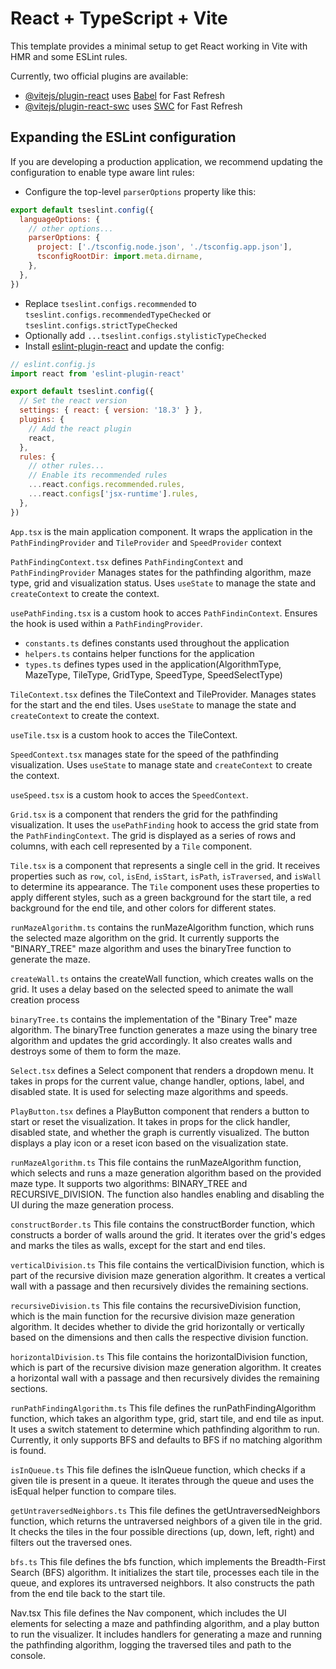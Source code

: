 # React + TypeScript + Vite

This template provides a minimal setup to get React working in Vite with HMR and some ESLint rules.

Currently, two official plugins are available:

- [@vitejs/plugin-react](https://github.com/vitejs/vite-plugin-react/blob/main/packages/plugin-react/README.md) uses [Babel](https://babeljs.io/) for Fast Refresh
- [@vitejs/plugin-react-swc](https://github.com/vitejs/vite-plugin-react-swc) uses [SWC](https://swc.rs/) for Fast Refresh

## Expanding the ESLint configuration

If you are developing a production application, we recommend updating the configuration to enable type aware lint rules:

- Configure the top-level `parserOptions` property like this:

```js
export default tseslint.config({
  languageOptions: {
    // other options...
    parserOptions: {
      project: ['./tsconfig.node.json', './tsconfig.app.json'],
      tsconfigRootDir: import.meta.dirname,
    },
  },
})
```

- Replace `tseslint.configs.recommended` to `tseslint.configs.recommendedTypeChecked` or `tseslint.configs.strictTypeChecked`
- Optionally add `...tseslint.configs.stylisticTypeChecked`
- Install [eslint-plugin-react](https://github.com/jsx-eslint/eslint-plugin-react) and update the config:

```js
// eslint.config.js
import react from 'eslint-plugin-react'

export default tseslint.config({
  // Set the react version
  settings: { react: { version: '18.3' } },
  plugins: {
    // Add the react plugin
    react,
  },
  rules: {
    // other rules...
    // Enable its recommended rules
    ...react.configs.recommended.rules,
    ...react.configs['jsx-runtime'].rules,
  },
})
```
`App.tsx` is the main application component.
It wraps the application in the `PathFindingProvider` and `TileProvider` and `SpeedProvider` context

`PathFindingContext.tsx` defines `PathFindingContext` and `PathFindingProvider`
Manages states for the pathfinding algorithm, maze type, grid and visualization status.
Uses `useState` to manage the state and `createContext` to create the context.

`usePathFinding.tsx` is a custom hook to acces `PathFindinContext`.
Ensures the hook is used within a `PathFindingProvider`.

- `constants.ts` defines constants used throughout the application
- `helpers.ts` contains helper functions for the application
- `types.ts` defines types used in the application(AlgorithmType, MazeType, TileType, GridType, SpeedType, SpeedSelectType)

`TileContext.tsx` defines the TileContext and TileProvider.
Manages states for the start and the end tiles.
Uses `useState` to manage the state and `createContext` to create the context.

`useTile.tsx` is a custom hook to acces the TileContext.

`SpeedContext.tsx` manages state for the speed of the pathfinding visualization.
Uses `useState` to manage state and `createContext` to create the context.

`useSpeed.tsx` is a custom hook to acces the `SpeedContext`.

`Grid.tsx` is a component that renders the grid for the pathfinding visualization.
It uses the `usePathFinding` hook to access the grid state from the `PathFindingContext`.
The grid is displayed as a series of rows and columns, with each cell represented by a `Tile` component.

`Tile.tsx` is a component that represents a single cell in the grid.
It receives properties such as `row`, `col`, `isEnd`, `isStart`, `isPath`, `isTraversed`, and `isWall` to determine its appearance.
The `Tile` component uses these properties to apply different styles, such as a green background for the start tile, a red background for the end tile, and other colors for different states.

`runMazeAlgorithm.ts` contains the runMazeAlgorithm function, which runs the selected maze algorithm on the grid. It currently supports the "BINARY_TREE" maze algorithm and uses the binaryTree function to generate the maze.

`createWall.ts` ontains the createWall function, which creates walls on the grid. It uses a delay based on the selected speed to animate the wall creation process

`binaryTree.ts` contains the implementation of the "Binary Tree" maze algorithm. The binaryTree function generates a maze using the binary tree algorithm and updates the grid accordingly. It also creates walls and destroys some of them to form the maze.

`Select.tsx` defines a Select component that renders a dropdown menu. It takes in props for the current value, change handler, options, label, and disabled state. It is used for selecting maze algorithms and speeds.

`PlayButton.tsx` defines a PlayButton component that renders a button to start or reset the visualization. It takes in props for the click handler, disabled state, and whether the graph is currently visualized. The button displays a play icon or a reset icon based on the visualization state.

`runMazeAlgorithm.ts`
This file contains the runMazeAlgorithm function, which selects and runs a maze generation algorithm based on the provided maze type. It supports two algorithms: BINARY_TREE and RECURSIVE_DIVISION. The function also handles enabling and disabling the UI during the maze generation process.

`constructBorder.ts`
This file contains the constructBorder function, which constructs a border of walls around the grid. It iterates over the grid's edges and marks the tiles as walls, except for the start and end tiles.

`verticalDivision.ts`
This file contains the verticalDivision function, which is part of the recursive division maze generation algorithm. It creates a vertical wall with a passage and then recursively divides the remaining sections.

`recursiveDivision.ts`
This file contains the recursiveDivision function, which is the main function for the recursive division maze generation algorithm. It decides whether to divide the grid horizontally or vertically based on the dimensions and then calls the respective division function.

`horizontalDivision.ts`
This file contains the horizontalDivision function, which is part of the recursive division maze generation algorithm. It creates a horizontal wall with a passage and then recursively divides the remaining sections.

`runPathFindingAlgorithm.ts`
This file defines the runPathFindingAlgorithm function, which takes an algorithm type, grid, start tile, and end tile as input. It uses a switch statement to determine which pathfinding algorithm to run. Currently, it only supports BFS and defaults to BFS if no matching algorithm is found.

`isInQueue.ts`
This file defines the isInQueue function, which checks if a given tile is present in a queue. It iterates through the queue and uses the isEqual helper function to compare tiles.

`getUntraversedNeighbors.ts`
This file defines the getUntraversedNeighbors function, which returns the untraversed neighbors of a given tile in the grid. It checks the tiles in the four possible directions (up, down, left, right) and filters out the traversed ones.

`bfs.ts`
This file defines the bfs function, which implements the Breadth-First Search (BFS) algorithm. It initializes the start tile, processes each tile in the queue, and explores its untraversed neighbors. It also constructs the path from the end tile back to the start tile.

Nav.tsx
This file defines the Nav component, which includes the UI elements for selecting a maze and pathfinding algorithm, and a play button to run the visualizer. It includes handlers for generating a maze and running the pathfinding algorithm, logging the traversed tiles and path to the console.